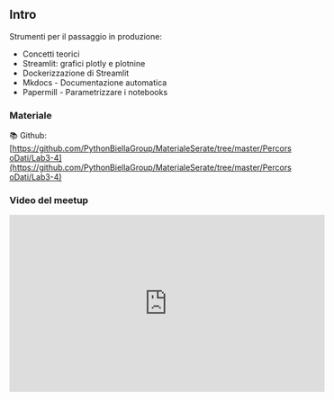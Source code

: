 ## Intro

Strumenti per il passaggio in produzione:

* Concetti teorici
* Streamlit: grafici plotly e plotnine
* Dockerizzazione di Streamlit
* Mkdocs - Documentazione automatica
* Papermill - Parametrizzare i notebooks

### Materiale

📚 Github:
[https://github.com/PythonBiellaGroup/MaterialeSerate/tree/master/PercorsoDati/Lab3-4](https://github.com/PythonBiellaGroup/MaterialeSerate/tree/master/PercorsoDati/Lab3-4)

### Video del meetup

<iframe width="560" height="315" src="https://www.youtube.com/embed/V1xngc8Y0mA?si=u4J7CveneoqjsiQ2" title="YouTube video player" frameborder="0" allow="accelerometer; autoplay; clipboard-write; encrypted-media; gyroscope; picture-in-picture; web-share" allowfullscreen></iframe>